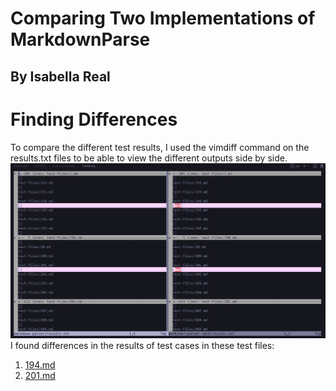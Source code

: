 # Comparing Two Implementations of MarkdownParse
## By Isabella Real

# Finding Differences
To compare the different test results, I used the vimdiff command on the results.txt files to be able to view the different outputs side by side.
![vimdiff view](vimdiff1.png)
I found differences in the results of test cases in these test files:
1. [194.md](194.md)
2. [201.md](201.md)
